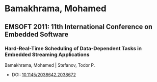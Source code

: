 # Bamakhrama, Mohamed

## EMSOFT 2011: 11th International Conference on Embedded Software

### Hard-Real-Time Scheduling of Data-Dependent Tasks in Embedded Streaming Applications
Bamakhrama, Mohamed | Stefanov, Todor P.
* DOI: [10.1145/2038642.2038672](https://doi.org/10.1145/2038642.2038672)

